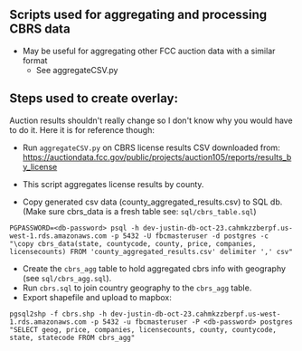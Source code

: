 ## Scripts used for aggregating and processing CBRS data
- May be useful for aggregating other FCC auction data with a similar format
    - See aggregateCSV.py

## Steps used to create overlay:
Auction results shouldn't really change so I don't know why you would have to do it.  Here it is for reference though:

- Run `aggregateCSV.py` on CBRS license results CSV downloaded from: https://auctiondata.fcc.gov/public/projects/auction105/reports/results_by_license
- This script aggregates license results by county.

- Copy generated csv data (county_aggregated_results.csv) to SQL db.  (Make sure cbrs_data is a fresh table see: `sql/cbrs_table.sql`)
```
PGPASSWORD=<db-password> psql -h dev-justin-db-oct-23.cahmkzzberpf.us-west-1.rds.amazonaws.com -p 5432 -U fbcmasteruser -d postgres -c "\copy cbrs_data(state, countycode, county, price, companies, licensecounts) FROM 'county_aggregated_results.csv' delimiter ',' csv"
```

- Create the `cbrs_agg` table to hold aggregated cbrs info with geography (see `sql/cbrs_agg.sql`).
- Run `cbrs.sql` to join country geography to the `cbrs_agg` table.
- Export shapefile and upload to mapbox:
```
pgsql2shp -f cbrs.shp -h dev-justin-db-oct-23.cahmkzzberpf.us-west-1.rds.amazonaws.com -p 5432 -u fbcmasteruser -P <db-password> postgres "SELECT geog, price, companies, licensecounts, county, countycode, state, statecode FROM cbrs_agg"
```
